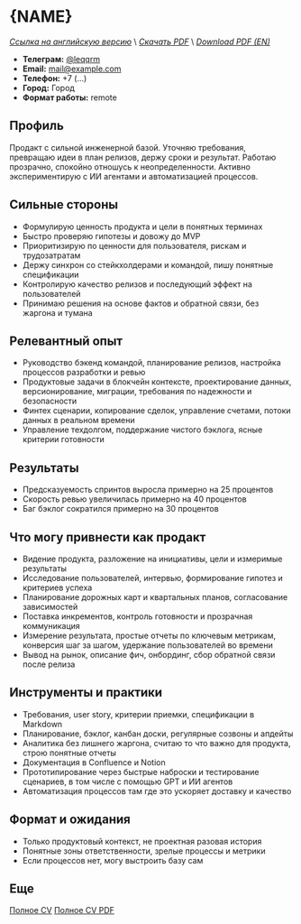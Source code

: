 # {NAME}
*[Ссылка на английскую версию](./CV_PM.MD)* \\
*[Скачать PDF](https://github.com/qqrm/CV/releases/latest/download/Belyakov_resume_pm_ru.pdf)* \\
*[Download PDF (EN)](https://github.com/qqrm/CV/releases/latest/download/Belyakov_resume_pm_en.pdf)*

- **Телеграм:** [@leqqrm](https://t.me/leqqrm)
- **Email:** [mail@example.com](mailto:mail@example.com)
- **Телефон:** +7 (...)
- **Город:** Город
- **Формат работы:** remote

## Профиль
Продакт с сильной инженерной базой. Уточняю требования, превращаю идеи в план релизов, держу сроки и результат. Работаю прозрачно, спокойно отношусь к неопределенности. Активно экспериментирую с ИИ агентами и автоматизацией процессов.

## Сильные стороны
* Формулирую ценность продукта и цели в понятных терминах  
* Быстро проверяю гипотезы и довожу до MVP  
* Приоритизирую по ценности для пользователя, рискам и трудозатратам  
* Держу синхрон со стейкхолдерами и командой, пишу понятные спецификации  
* Контролирую качество релизов и последующий эффект на пользователей  
* Принимаю решения на основе фактов и обратной связи, без жаргона и тумана

## Релевантный опыт
* Руководство бэкенд командой, планирование релизов, настройка процессов разработки и ревью  
* Продуктовые задачи в блокчейн контексте, проектирование данных, версионирование, миграции, требования по надежности и безопасности  
* Финтех сценарии, копирование сделок, управление счетами, потоки данных в реальном времени  
* Управление техдолгом, поддержание чистого бэклога, ясные критерии готовности

## Результаты
* Предсказуемость спринтов выросла примерно на 25 процентов  
* Скорость ревью увеличилась примерно на 40 процентов  
* Баг бэклог сократился примерно на 30 процентов

## Что могу привнести как продакт
* Видение продукта, разложение на инициативы, цели и измеримые результаты  
* Исследование пользователей, интервью, формирование гипотез и критериев успеха  
* Планирование дорожных карт и квартальных планов, согласование зависимостей  
* Поставка инкрементов, контроль готовности и прозрачная коммуникация  
* Измерение результата, простые отчеты по ключевым метрикам, конверсия шаг за шагом, удержание пользователей во времени  
* Вывод на рынок, описание фич, онбординг, сбор обратной связи после релиза

## Инструменты и практики
* Требования, user story, критерии приемки, спецификации в Markdown  
* Планирование, бэклог, канбан доски, регулярные созвоны и апдейты  
* Аналитика без лишнего жаргона, считаю то что важно для продукта, строю понятные отчеты  
* Документация в Confluence и Notion  
* Прототипирование через быстрые наброски и тестирование сценариев, в том числе с помощью GPT и ИИ агентов  
* Автоматизация процессов там где это ускоряет доставку и качество

## Формат и ожидания
* Только продуктовый контекст, не проектная разовая история  
* Понятные зоны ответственности, зрелые процессы и метрики  
* Если процессов нет, могу выстроить базу сам

## Еще
[Полное CV](https://qqrm.github.io/CV/)
[Полное CV PDF](https://github.com/qqrm/CV/releases/latest/download/Belyakov_cv_ru.pdf)
